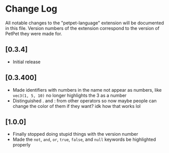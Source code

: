 # Change Log

All notable changes to the "petpet-language" extension will be documented in this file.
Version numbers of the extension correspond to the version of PetPet they were made for.

## [0.3.4]

- Initial release

## [0.3.400]

- Made identifiers with numbers in the name not appear as numbers, like `vec3(1, 5, 10)` no longer highlights the 3 as a number
- Distinguished . and : from other operators so now maybe people can change the color of them if they want? idk how that works lol

## [1.0.0]

- Finally stopped doing stupid things with the version number
- Made the `not`, `and`, `or`, `true`, `false`, and `null` keywords be highlighted properly 
